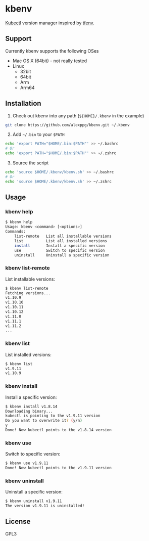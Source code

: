 # kbenv
[Kubectl](https://kubernetes.io/docs/tasks/tools/install-kubectl/) version
manager inspired by [tfenv](https://github.com/tfutils/tfenv/).

## Support
Currently kbenv supports the following OSes
- Mac OS X (64bit) - not really tested
- Linux
  - 32bit
  - 64bit
  - Arm
  - Arm64

## Installation
1. Check out kbenv into any path (`${HOME}/.kbenv` in the example)

```bash
git clone https://github.com/alexppg/kbenv.git ~/.kbenv
```

2. Add `~/.bin` to your `$PATH`

```bash
echo 'export PATH="$HOME/.bin:$PATH"' >> ~/.bashrc
# Or
echo 'export PATH="$HOME/.bin:$PATH"' >> ~/.zshrc
```

3. Source the script
```bash
echo 'source $HOME/.kbenv/kbenv.sh' >> ~/.bashrc
# Or
echo 'source $HOME/.kbenv/kbenv.sh' >> ~/.zshrc
```

## Usage
### kbenv help

``` bash
$ kbenv help
Usage: kbenv <command> [<options>]
Commands:
    list-remote   List all installable versions
    list          List all installed versions
    install       Install a specific version
    use           Switch to specific version
    uninstall     Uninstall a specific version
```

### kbenv list-remote
List installable versions:

```bash
$ kbenv list-remote
Fetching versions...
v1.10.9
v1.10.10
v1.10.11
v1.10.12
v1.11.0
v1.11.1
v1.11.2
...
```

### kbenv list
List installed versions:
```bash
$ kbenv list
v1.9.11
v1.10.9
```

### kbenv install
Install a specific version:

```bash
$ kbenv install v1.8.14
Downloading binary...
kubectl is pointing to the v1.9.11 version
Do you want to overwrite it? (y/n)
y
Done! Now kubectl points to the v1.8.14 version
```

### kbenv use
Switch to specific version:

```bash
$ kbenv use v1.9.11
Done! Now kubectl points to the v1.9.11 version
```

### kbenv uninstall
Uninstall a specific version:
```bash
$ kbenv uninstall v1.9.11
The version v1.9.11 is uninstalled!
```

## License
GPL3
